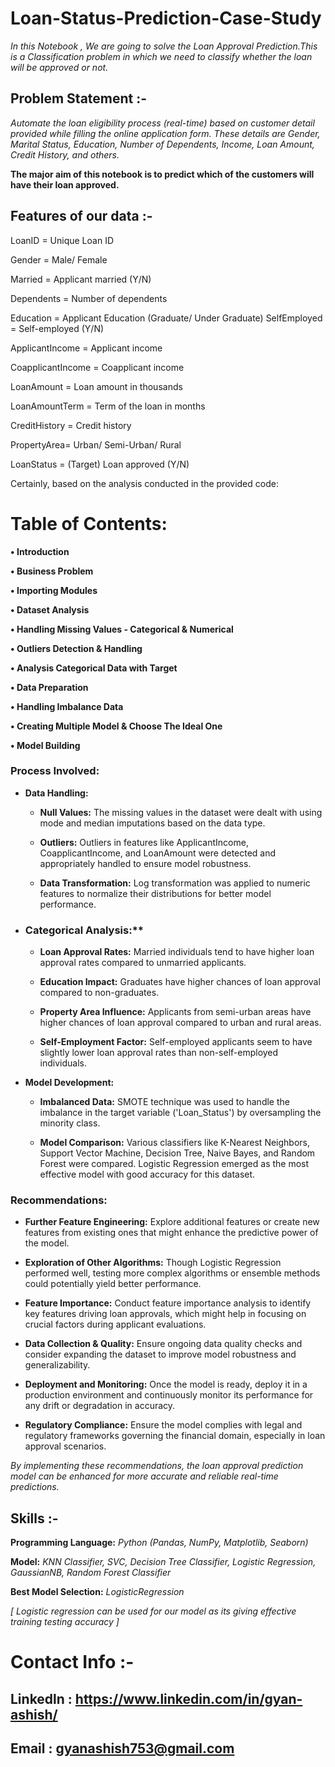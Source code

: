 # Loan-Status-Prediction-Case-Study

_In this Notebook , We are going to solve the Loan Approval Prediction.This is a Classification problem in which we need to classify whether the loan will be approved or not._

## Problem Statement :-
_Automate the loan eligibility process (real-time) based on customer detail provided while filling the online application form. These details are Gender, Marital Status, Education, Number of Dependents, Income, Loan Amount, Credit History, and others._

**The major aim of this notebook is to predict which of the customers will have their loan approved.**

## Features of our data :-
LoanID = Unique Loan ID

Gender = Male/ Female

Married = Applicant married (Y/N)

Dependents = Number of dependents

Education = Applicant Education (Graduate/ Under Graduate)
SelfEmployed = Self-employed (Y/N)

ApplicantIncome = Applicant income

CoapplicantIncome = Coapplicant income

LoanAmount = Loan amount in thousands

LoanAmountTerm = Term of the loan in months

CreditHistory = Credit history

PropertyArea= Urban/ Semi-Urban/ Rural

LoanStatus = (Target) Loan approved (Y/N)

Certainly, based on the analysis conducted in the provided code:


# **Table of Contents:**

**• Introduction**

**• Business Problem**

**• Importing Modules**

**• Dataset Analysis**

**• Handling Missing Values - Categorical & Numerical**

**• Outliers Detection & Handling**

**• Analysis Categorical Data with Target**

**• Data Preparation**

**• Handling Imbalance Data**

**• Creating Multiple Model & Choose The Ideal One**

**• Model Building**

### Process Involved:

- **Data Handling:**

  - **Null Values:** The missing values in the dataset were dealt with using mode and median imputations based on the data type.

  - **Outliers:** Outliers in features like ApplicantIncome, CoapplicantIncome, and LoanAmount were detected and appropriately handled to ensure model robustness.

  - **Data Transformation:** Log transformation was applied to numeric features to normalize their distributions for better model performance.

- ### Categorical Analysis:**

  - **Loan Approval Rates:** Married individuals tend to have higher loan approval rates compared to unmarried applicants.

  - **Education Impact:** Graduates have higher chances of loan approval compared to non-graduates.

  - **Property Area Influence:** Applicants from semi-urban areas have higher chances of loan approval compared to urban and rural areas.

  - **Self-Employment Factor:** Self-employed applicants seem to have slightly lower loan approval rates than non-self-employed individuals.

- **Model Development:**

  - **Imbalanced Data:** SMOTE technique was used to handle the imbalance in the target variable ('Loan_Status') by oversampling the minority class.

  - **Model Comparison:** Various classifiers like K-Nearest Neighbors, Support Vector Machine, Decision Tree, Naive Bayes, and Random Forest were compared. Logistic Regression emerged as the most effective model with good accuracy for this dataset.

### Recommendations:

- **Further Feature Engineering:** Explore additional features or create new features from existing ones that might enhance the predictive power of the model.

- **Exploration of Other Algorithms:** Though Logistic Regression performed well, testing more complex algorithms or ensemble methods could potentially yield better performance.

- **Feature Importance:** Conduct feature importance analysis to identify key features driving loan approvals, which might help in focusing on crucial factors during applicant evaluations.

- **Data Collection & Quality:** Ensure ongoing data quality checks and consider expanding the dataset to improve model robustness and generalizability.

- **Deployment and Monitoring:** Once the model is ready, deploy it in a production environment and continuously monitor its performance for any drift or degradation in accuracy.

- **Regulatory Compliance:** Ensure the model complies with legal and regulatory frameworks governing the financial domain, especially in loan approval scenarios.

_By implementing these recommendations, the loan approval prediction model can be enhanced for more accurate and reliable real-time predictions._


## Skills :-
**Programming Language:** *Python (Pandas, NumPy, Matplotlib, Seaborn)*

**Model:** *KNN Classifier, SVC, Decision Tree Classifier, Logistic Regression, GaussianNB, Random Forest Classifier*

**Best Model Selection:** *LogisticRegression*

_[ Logistic regression can be used for our model as its giving effective training testing accuracy ]_

# Contact Info :-

## Linkedln : https://www.linkedin.com/in/gyan-ashish/

## Email : gyanashish753@gmail.com

